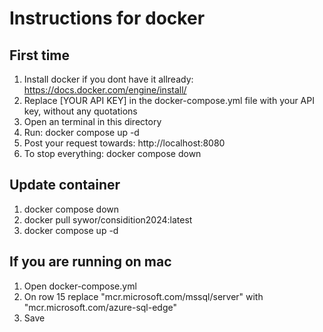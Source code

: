 # Instructions for docker

## First time 
1. Install docker if you dont have it allready: https://docs.docker.com/engine/install/
2. Replace [YOUR API KEY] in the docker-compose.yml file with your API key, without any quotations 
3. Open an terminal in this directory
4. Run: docker compose up -d
5. Post your request towards: http://localhost:8080
6. To stop everything: docker compose down

## Update container
1. docker compose down
2. docker pull sywor/considition2024:latest
3. docker compose up -d

## If you are running on mac
1. Open docker-compose.yml 
2. On row 15 replace "mcr.microsoft.com/mssql/server" with "mcr.microsoft.com/azure-sql-edge"
3. Save
